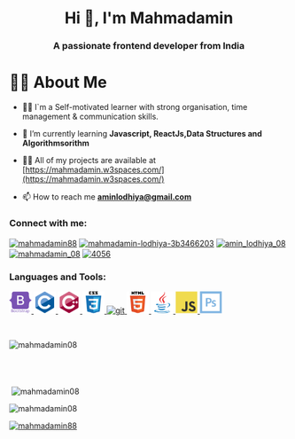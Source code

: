 <h1 align="center">Hi 👋, I'm Mahmadamin</h1>
<h3 align="center">A passionate frontend developer from India</h3>

<h1>🙋‍♂️ About Me </h1>

- 👨‍⚖️ I`m a Self-motivated learner with strong organisation, time management & communication skills.
- 🌱 I’m currently learning **Javascript, ReactJs,Data Structures and Algorithmsorithm**

- 👨‍💻 All of my projects are available at [https://mahmadamin.w3spaces.com/](https://mahmadamin.w3spaces.com/)

- 📫 How to reach me **aminlodhiya@gmail.com**

<h3 align="left">Connect with me:</h3>
<p align="left">
<a href="https://twitter.com/mahmadamin88" target="blank"><img align="center" src="https://raw.githubusercontent.com/rahuldkjain/github-profile-readme-generator/master/src/images/icons/Social/twitter.svg" alt="mahmadamin88" height="30" width="40" /></a>
<a href="https://linkedin.com/in/mahmadamin-lodhiya-3b3466203" target="blank"><img align="center" src="https://raw.githubusercontent.com/rahuldkjain/github-profile-readme-generator/master/src/images/icons/Social/linked-in-alt.svg" alt="mahmadamin-lodhiya-3b3466203" height="30" width="40" /></a>
<a href="https://instagram.com/amin_lodhiya_08" target="blank"><img align="center" src="https://raw.githubusercontent.com/rahuldkjain/github-profile-readme-generator/master/src/images/icons/Social/instagram.svg" alt="amin_lodhiya_08" height="30" width="40" /></a>
<a href="https://www.leetcode.com/mahmadamin_08" target="blank"><img align="center" src="https://raw.githubusercontent.com/rahuldkjain/github-profile-readme-generator/master/src/images/icons/Social/leet-code.svg" alt="mahmadamin_08" height="30" width="40" /></a>
<a href="https://discord.gg/4056" target="blank"><img align="center" src="https://raw.githubusercontent.com/rahuldkjain/github-profile-readme-generator/master/src/images/icons/Social/discord.svg" alt="4056" height="30" width="40" /></a>
</p>

<h3 align="left">Languages and Tools:</h3>
<p align="left"> <a href="https://getbootstrap.com" target="_blank" rel="noreferrer"> <img src="https://raw.githubusercontent.com/devicons/devicon/master/icons/bootstrap/bootstrap-plain-wordmark.svg" alt="bootstrap" width="40" height="40"/> </a> <a href="https://www.cprogramming.com/" target="_blank" rel="noreferrer"> <img src="https://raw.githubusercontent.com/devicons/devicon/master/icons/c/c-original.svg" alt="c" width="40" height="40"/> </a> <a href="https://www.w3schools.com/cpp/" target="_blank" rel="noreferrer"> <img src="https://raw.githubusercontent.com/devicons/devicon/master/icons/cplusplus/cplusplus-original.svg" alt="cplusplus" width="40" height="40"/> </a> <a href="https://www.w3schools.com/css/" target="_blank" rel="noreferrer"> <img src="https://raw.githubusercontent.com/devicons/devicon/master/icons/css3/css3-original-wordmark.svg" alt="css3" width="40" height="40"/> </a> <a href="https://git-scm.com/" target="_blank" rel="noreferrer"> <img src="https://www.vectorlogo.zone/logos/git-scm/git-scm-icon.svg" alt="git" width="40" height="40"/> </a> <a href="https://www.w3.org/html/" target="_blank" rel="noreferrer"> <img src="https://raw.githubusercontent.com/devicons/devicon/master/icons/html5/html5-original-wordmark.svg" alt="html5" width="40" height="40"/> </a> <a href="https://www.java.com" target="_blank" rel="noreferrer"> <img src="https://raw.githubusercontent.com/devicons/devicon/master/icons/java/java-original.svg" alt="java" width="40" height="40"/> </a> <a href="https://developer.mozilla.org/en-US/docs/Web/JavaScript" target="_blank" rel="noreferrer"> <img src="https://raw.githubusercontent.com/devicons/devicon/master/icons/javascript/javascript-original.svg" alt="javascript" width="40" height="40"/> </a> <a href="https://www.photoshop.com/en" target="_blank" rel="noreferrer"> <img src="https://raw.githubusercontent.com/devicons/devicon/master/icons/photoshop/photoshop-line.svg" alt="photoshop" width="40" height="40"/> </a> </p>

<br>
<p><img align="left" src="https://github-readme-stats.vercel.app/api/top-langs?username=mahmadamin08&show_icons=true&locale=en&layout=compact" alt="mahmadamin08" /></p>
<br>
<br><br><br>
<p>&nbsp;<img align="center" src="https://github-readme-stats.vercel.app/api?username=mahmadamin08&show_icons=true&locale=en" alt="mahmadamin08" /></p>

<p align="left"> <img src="https://komarev.com/ghpvc/?username=mahmadamin08&label=Profile%20views&color=0e75b6&style=flat" alt="mahmadamin08" /> </p>

<p align="left"> <a href="https://twitter.com/mahmadamin88" target="blank"><img src="https://img.shields.io/twitter/follow/mahmadamin88?logo=twitter&style=for-the-badge" alt="mahmadamin88" /></a> </p>

